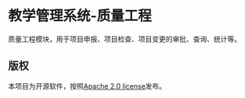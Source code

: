 # 教学管理系统-质量工程
质量工程模块，用于项目申报、项目检查、项目变更的审批、查询、统计等。

## 版权
本项目为开源软件，按照[Apache 2.0 license](http://www.apache.org/licenses/LICENSE-2.0.html)发布。